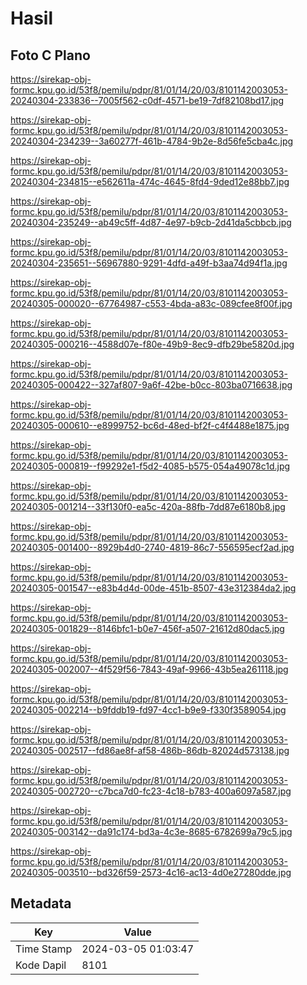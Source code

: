 # Hasil

## Foto C Plano

https://sirekap-obj-formc.kpu.go.id/53f8/pemilu/pdpr/81/01/14/20/03/8101142003053-20240304-233836--7005f562-c0df-4571-be19-7df82108bd17.jpg

https://sirekap-obj-formc.kpu.go.id/53f8/pemilu/pdpr/81/01/14/20/03/8101142003053-20240304-234239--3a60277f-461b-4784-9b2e-8d56fe5cba4c.jpg

https://sirekap-obj-formc.kpu.go.id/53f8/pemilu/pdpr/81/01/14/20/03/8101142003053-20240304-234815--e562611a-474c-4645-8fd4-9ded12e88bb7.jpg

https://sirekap-obj-formc.kpu.go.id/53f8/pemilu/pdpr/81/01/14/20/03/8101142003053-20240304-235249--ab49c5ff-4d87-4e97-b9cb-2d41da5cbbcb.jpg

https://sirekap-obj-formc.kpu.go.id/53f8/pemilu/pdpr/81/01/14/20/03/8101142003053-20240304-235651--56967880-9291-4dfd-a49f-b3aa74d94f1a.jpg

https://sirekap-obj-formc.kpu.go.id/53f8/pemilu/pdpr/81/01/14/20/03/8101142003053-20240305-000020--67764987-c553-4bda-a83c-089cfee8f00f.jpg

https://sirekap-obj-formc.kpu.go.id/53f8/pemilu/pdpr/81/01/14/20/03/8101142003053-20240305-000216--4588d07e-f80e-49b9-8ec9-dfb29be5820d.jpg

https://sirekap-obj-formc.kpu.go.id/53f8/pemilu/pdpr/81/01/14/20/03/8101142003053-20240305-000422--327af807-9a6f-42be-b0cc-803ba0716638.jpg

https://sirekap-obj-formc.kpu.go.id/53f8/pemilu/pdpr/81/01/14/20/03/8101142003053-20240305-000610--e8999752-bc6d-48ed-bf2f-c4f4488e1875.jpg

https://sirekap-obj-formc.kpu.go.id/53f8/pemilu/pdpr/81/01/14/20/03/8101142003053-20240305-000819--f99292e1-f5d2-4085-b575-054a49078c1d.jpg

https://sirekap-obj-formc.kpu.go.id/53f8/pemilu/pdpr/81/01/14/20/03/8101142003053-20240305-001214--33f130f0-ea5c-420a-88fb-7dd87e6180b8.jpg

https://sirekap-obj-formc.kpu.go.id/53f8/pemilu/pdpr/81/01/14/20/03/8101142003053-20240305-001400--8929b4d0-2740-4819-86c7-556595ecf2ad.jpg

https://sirekap-obj-formc.kpu.go.id/53f8/pemilu/pdpr/81/01/14/20/03/8101142003053-20240305-001547--e83b4d4d-00de-451b-8507-43e312384da2.jpg

https://sirekap-obj-formc.kpu.go.id/53f8/pemilu/pdpr/81/01/14/20/03/8101142003053-20240305-001829--8146bfc1-b0e7-456f-a507-21612d80dac5.jpg

https://sirekap-obj-formc.kpu.go.id/53f8/pemilu/pdpr/81/01/14/20/03/8101142003053-20240305-002007--4f529f56-7843-49af-9966-43b5ea261118.jpg

https://sirekap-obj-formc.kpu.go.id/53f8/pemilu/pdpr/81/01/14/20/03/8101142003053-20240305-002214--b9fddb19-fd97-4cc1-b9e9-f330f3589054.jpg

https://sirekap-obj-formc.kpu.go.id/53f8/pemilu/pdpr/81/01/14/20/03/8101142003053-20240305-002517--fd86ae8f-af58-486b-86db-82024d573138.jpg

https://sirekap-obj-formc.kpu.go.id/53f8/pemilu/pdpr/81/01/14/20/03/8101142003053-20240305-002720--c7bca7d0-fc23-4c18-b783-400a6097a587.jpg

https://sirekap-obj-formc.kpu.go.id/53f8/pemilu/pdpr/81/01/14/20/03/8101142003053-20240305-003142--da91c174-bd3a-4c3e-8685-6782699a79c5.jpg

https://sirekap-obj-formc.kpu.go.id/53f8/pemilu/pdpr/81/01/14/20/03/8101142003053-20240305-003510--bd326f59-2573-4c16-ac13-4d0e27280dde.jpg


## Metadata

| Key        | Value               |
| ---------- | ------------------- |
| Time Stamp | 2024-03-05 01:03:47 |
| Kode Dapil | 8101                |



